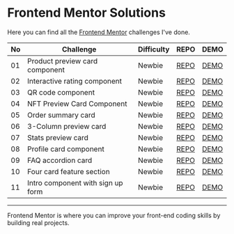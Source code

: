 # Frontend Mentor Solutions
Here you can find all the [Frontend Mentor](https://www.frontendmentor.io/) challenges I've done.

| No  | Challenge                         | Difficulty | REPO                                                                                                          | DEMO                                                                                                |
| --- | --------------------------------- | ---------- | ------------------------------------------------------------------------------------------------------------- | --------------------------------------------------------------------------------------------------- |
| 01  | Product preview card component    | Newbie     | [REPO](https://github.com/KellyCHI22/frontend-mentor-solutions/tree/main/01-product-preview-card-component)   | [DEMO](https://kellychi22.github.io/frontend-mentor-solutions//01-product-preview-card-component/)  |
| 02  | Interactive rating component      | Newbie     | [REPO](https://github.com/KellyCHI22/frontend-mentor-solutions/tree/main/02-interactive-rating-component)     | [DEMO](https://kellychi22.github.io/frontend-mentor-solutions/02-interactive-rating-component/)     |
| 03  | QR code component                 | Newbie     | [REPO](https://github.com/KellyCHI22/frontend-mentor-solutions/tree/main/03-qr-code-component)                | [DEMO](https://kellychi22.github.io/frontend-mentor-solutions/03-qr-code-component/)                |
| 04  | NFT Preview Card Component        | Newbie     | [REPO](https://github.com/KellyCHI22/frontend-mentor-solutions/tree/main/04-nft-preview-card-component)       | [DEMO](https://kellychi22.github.io/frontend-mentor-solutions/04-nft-preview-card-component/)       |
| 05  | Order summary card                | Newbie     | [REPO](https://github.com/KellyCHI22/frontend-mentor-solutions/tree/main/05-order-summary-component)          | [DEMO](https://kellychi22.github.io/frontend-mentor-solutions/05-order-summary-component/)          |
| 06  | 3-Column preview card             | Newbie     | [REPO](https://github.com/KellyCHI22/frontend-mentor-solutions/tree/main/06-3-column-preview-card)            | [DEMO](https://kellychi22.github.io/frontend-mentor-solutions/06-3-column-preview-card/)            |
| 07  | Stats preview card                | Newbie     | [REPO](https://github.com/KellyCHI22/frontend-mentor-solutions/tree/main/07-stats-preview-card)               | [DEMO](https://kellychi22.github.io/frontend-mentor-solutions/07-stats-preview-card/)               |
| 08  | Profile card component            | Newbie     | [REPO](https://github.com/KellyCHI22/frontend-mentor-solutions/tree/main/08-profile-card-component)           | [DEMO](https://kellychi22.github.io/frontend-mentor-solutions/08-profile-card-component/)           |
| 09  | FAQ accordion card                | Newbie     | [REPO](https://github.com/KellyCHI22/frontend-mentor-solutions/tree/main/09-faq-accordion-card)               | [DEMO](https://kellychi22.github.io/frontend-mentor-solutions/09-faq-accordion-card/)               |
| 10  | Four card feature section         | Newbie     | [REPO](https://github.com/KellyCHI22/frontend-mentor-solutions/tree/main/10-four-card-feature-section)        | [DEMO](https://kellychi22.github.io/frontend-mentor-solutions/10-four-card-feature-section/)        |
| 11  | Intro component with sign up form | Newbie     | [REPO](https://github.com/KellyCHI22/frontend-mentor-solutions/tree/main/11-intro-component-with-signup-form) | [DEMO](https://kellychi22.github.io/frontend-mentor-solutions/11-intro-component-with-signup-form/) |

-----------------------------

Frontend Mentor is where you can improve your front-end coding skills by building real projects.